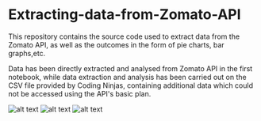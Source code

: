 # Extracting-data-from-Zomato-API
This repository contains the source code used to extract data from the Zomato API, as well as the outcomes in the form of pie charts, bar graphs,etc.

Data has been directly extracted and analysed from Zomato API in the first notebook, while data extraction and analysis has been carried out on the CSV file provided by Coding Ninjas, containing additional data which could not be accessed using the API's basic plan.



![alt text](https://b.zmtcdn.com/images/developers/api_icon3.png?output-format=webp)                           ![alt text](https://b.zmtcdn.com/images/developers/api_icon2.png?output-format=webp)                                ![alt text](https://b.zmtcdn.com/images/developers/api_icon1.png?output-format=webp)
